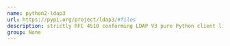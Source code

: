 ```yaml
---
name: python2-ldap3
url: https://pypi.org/project/ldap3/#files
description: strictly RFC 4510 conforming LDAP V3 pure Python client library. URL : https://pypi.org/project/ldap3/#files Groups : None
group: None
---
```

